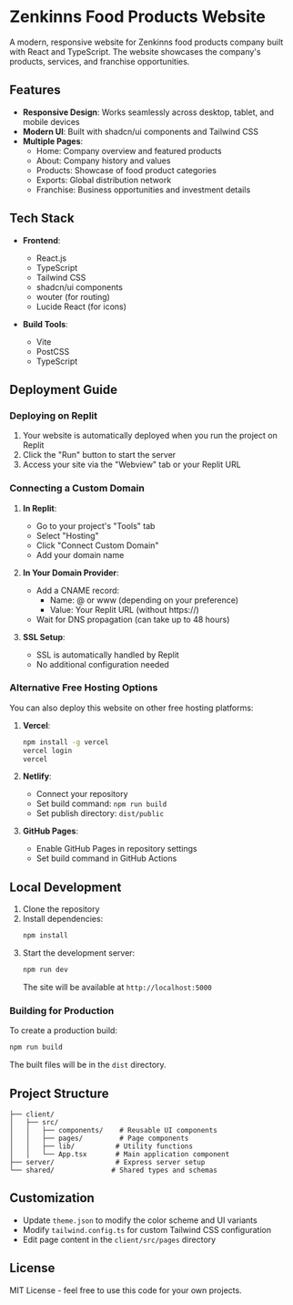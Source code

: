 # Zenkinns Food Products Website

A modern, responsive website for Zenkinns food products company built with React and TypeScript. The website showcases the company's products, services, and franchise opportunities.

## Features

- **Responsive Design**: Works seamlessly across desktop, tablet, and mobile devices
- **Modern UI**: Built with shadcn/ui components and Tailwind CSS
- **Multiple Pages**:
  - Home: Company overview and featured products
  - About: Company history and values
  - Products: Showcase of food product categories
  - Exports: Global distribution network
  - Franchise: Business opportunities and investment details

## Tech Stack

- **Frontend**:
  - React.js
  - TypeScript
  - Tailwind CSS
  - shadcn/ui components
  - wouter (for routing)
  - Lucide React (for icons)

- **Build Tools**:
  - Vite
  - PostCSS
  - TypeScript

## Deployment Guide

### Deploying on Replit

1. Your website is automatically deployed when you run the project on Replit
2. Click the "Run" button to start the server
3. Access your site via the "Webview" tab or your Replit URL

### Connecting a Custom Domain

1. **In Replit**:
   - Go to your project's "Tools" tab
   - Select "Hosting"
   - Click "Connect Custom Domain"
   - Add your domain name

2. **In Your Domain Provider**:
   - Add a CNAME record:
     - Name: @ or www (depending on your preference)
     - Value: Your Replit URL (without https://)
   - Wait for DNS propagation (can take up to 48 hours)

3. **SSL Setup**:
   - SSL is automatically handled by Replit
   - No additional configuration needed

### Alternative Free Hosting Options

You can also deploy this website on other free hosting platforms:

1. **Vercel**:
   ```bash
   npm install -g vercel
   vercel login
   vercel
   ```

2. **Netlify**:
   - Connect your repository
   - Set build command: `npm run build`
   - Set publish directory: `dist/public`

3. **GitHub Pages**:
   - Enable GitHub Pages in repository settings
   - Set build command in GitHub Actions

## Local Development

1. Clone the repository
2. Install dependencies:
   ```bash
   npm install
   ```
3. Start the development server:
   ```bash
   npm run dev
   ```
   The site will be available at `http://localhost:5000`

### Building for Production

To create a production build:

```bash
npm run build
```

The built files will be in the `dist` directory.

## Project Structure

```
├── client/
│   ├── src/
│   │   ├── components/    # Reusable UI components
│   │   ├── pages/         # Page components
│   │   ├── lib/          # Utility functions
│   │   └── App.tsx       # Main application component
├── server/               # Express server setup
└── shared/              # Shared types and schemas
```

## Customization

- Update `theme.json` to modify the color scheme and UI variants
- Modify `tailwind.config.ts` for custom Tailwind CSS configuration
- Edit page content in the `client/src/pages` directory

## License

MIT License - feel free to use this code for your own projects.